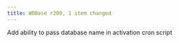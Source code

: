 ```yaml
---
title: WOBase r200, 1 item changed
---
```


Add ability to pass database name in activation cron script
